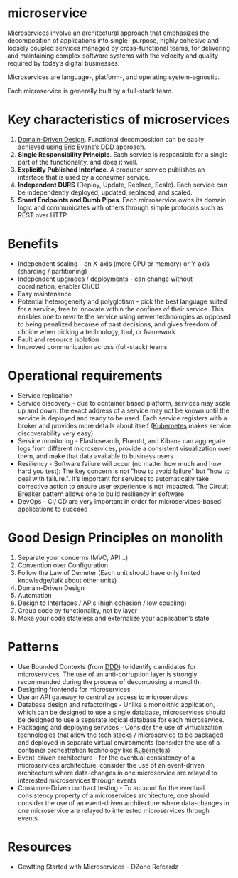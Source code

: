 # microservice

Microservices involve an architectural approach that emphasizes the decomposition of applications into single- purpose, highly cohesive and loosely coupled services managed by cross-functional teams, for delivering and maintaining complex software systems with the velocity and quality required by today’s digital businesses.

Microservices are language-, platform-, and operating system-agnostic.

Each microservice is generally built by a full-stack team.

# Key characteristics of microservices

1. [Domain-Driven Design](./ddd.md). Functional decomposition can be easily achieved using Eric Evans’s DDD approach.
1. __Single Responsibility Principle__. Each service is responsible for a single part of the functionality, and does it well.
1. __Explicitly Published Interface__. A producer service publishes an interface that is used by a consumer service.
4. __Independent DURS__ (Deploy, Update, Replace, Scale). Each service can be independently deployed, updated, replaced, and scaled.
5. __Smart Endpoints and Dumb Pipes__. Each microservice owns its domain logic and communicates with others through simple protocols such as REST over HTTP.

# Benefits

* Independent scaling - on X-axis (more CPU or memory) or Y-axis (sharding / partitioning)
* Independent upgrades / deployments - can change without coordination, enabler CI/CD
* Easy maintenance
* Potential heterogeneity and polyglotism - pick the best language suited for a service, free to innovate within the confines of their service. This enables one to rewrite the service using newer technologies as opposed to being penalized because of past decisions, and gives freedom of choice when picking a technology, tool, or framework
* Fault and resource isolation
* Improved communication across (full-stack) teams

# Operational requirements

* Service replication
* Service discovery - due to container based platform, services may scale up and down: the exact address of a service may not be known until the service is deployed and ready to be used. Each service registers with a broker and provides more details about itself ([Kubernetes](TODO) makes service discoverability very easy)
* Service monitoring - Elasticsearch, Fluentd, and Kibana can aggregate logs from different microservices, provide a consistent visualization over them, and make that data available to business users
* Resiliency - Software failure will occur (no matter how much and how hard you test): The key concern is not "how to avoid failure" but "how to deal with failure.". It’s important for services to automatically take corrective action to ensure user experience is not impacted. The Circuit Breaker pattern allows one to build resiliency in software
* DevOps - CI/ CD are very important in order for microservices-based applications to succeed

# Good Design Principles on monolith

1. Separate your concerns (MVC, API...)
1. Convention over Configuration
1. Follow the Law of Demeter (Each unit should have only limited knowledge/talk about other units)
1. Domain-Driven Design
1. Automation
1. Design to Interfaces / APIs (high cohesion / low coupling)
1. Group code by functionality, not by layer
1. Make your code stateless and externalize your application’s state

# Patterns

* Use Bounded Contexts (from [DDD](./ddd.md)) to identify candidates for microservices. The use of an anti-corruption layer is strongly recommended during the process of decomposing a monolith.
* Designing frontends for microservices
* Use an API gateway to centralize access to microservices
* Database design and refactorings - Unlike a monolithic application, which can be designed to use a single database, microservices should be designed to use a separate logical database for each microservice.
* Packaging and deploying services - Consider the use of virtualization technologies that allow
the tech stacks / microservice to be packaged and deployed in separate virtual environments (consider the use of a container orchestration technology like [Kubernetes](TODO))
* Event-driven architecture - for the eventual consistency of a microservices architecture, consider the use of an event-driven architecture where data-changes in one microservice are relayed to interested microservices through events
* Consumer-Driven contract testing - To account for the eventual consistency property of a microservices architecture, one should consider the use of an event-driven architecture where data-changes in one microservice are relayed to interested microservices through events.

# Resources

- Gewtting Started with Microservices - DZone Refcardz